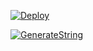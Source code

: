 [![Deploy](https://www.herokucdn.com/deploy/button.svg)](https://heroku.com/deploy?template=https://github.com/AMRR-DEV/java)

[![GenerateString](https://img.shields.io/badge/repl.it-generateString-yellowgreen)](https://replit.com/@vorcl/generatestringsession#Ufo.py)
